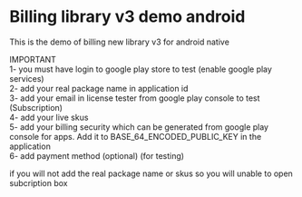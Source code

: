 # Billing library v3 demo android
This is the demo of billing new library v3 for android native

IMPORTANT</br>
1- you must have login to google play store to test (enable google play services) </br>
2- add your real package name in application id </br>
3- add your email in license tester from google play console to test (Subscription) </br>
4- add your live skus </br>
5- add your billing security which can be generated from google play console for apps. Add it to  BASE_64_ENCODED_PUBLIC_KEY in the application </br>
6- add payment method (optional) (for testing) </br>



if you will not add the real package name or skus so you will unable to open subcription box


